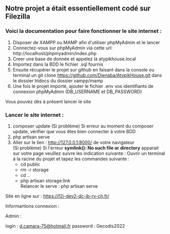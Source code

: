 ## Notre projet a était essentiellement codé sur Filezilla

### Voici la documentation pour faire fonctionner le site internet :

1. Disposer de XAMPP ou MAMP afin d'utiliser phpMyAdmin et le lancer
2. Connectez-vous sur phpMyAdmin via cette url: http://localhost/phpmyadmin/index.php
3. Creer une base de donnée et appelez là atypikhouse.local
4. Importez dans la BDD le fichier .sql fournis
5. Ensuite récupérer le projet sur github en faisant dans la console ou terminal un git clone https://github.com/Dienaba/AtypikHouse.git dans le dossier htdocs du dossier xampp/mamp
6. Une fois le projet importé, ajouter le fichier .env vos identifiants de connexion phpMyAdmin (DB_USERNAME et DB_PASSWORD)

Vous pouvez dès à présent lancer le site

### Lancer le site internet :

1. composer update
   (Si problème) Si erreur au moment du composer update, vérifier que vous êtes bien connecter à votre BDD
2. php artisan serve
3. Aller sur le lien : http://127.0.0.1:8000/ de votre navigateur  
(Si problème) Si l'erreur **symlink(): No such file or directory** apparait sur votre page veuillez suivre les indication suivante :
    Ouvrir un terminal à la racine du projet et tapez les commandes suivante :  
    - cd public  
    - rm -r storage  
    - cd ..  
    - php artisan storage:link  
Relancer le serve : php artisan serve


Site en ligne sur : https://f2i-dev2-dc-ib-rv-ch.fr/ 


Informartions connexion :

Admin : 

login : d.camara-75@hotmail.fr
password : Gecodis2022
